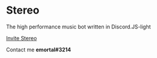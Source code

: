 # Stereo
The high performance music bot written in Discord.JS-light

[Invite Stereo](https://discord.com/api/oauth2/authorize?client_id=711971463367753768&permissions=8&scope=bot)

Contact me **emortal#3214**

